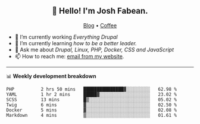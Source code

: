 <h2 align="center">👋 Hello! I'm Josh Fabean.</h2>
<p align="center">
  <a href="https://joshfabean.com">Blog</a> •
  <a href="https://www.buymeacoffee.com/LSxne6Yr4">Coffee</a>
</p>

- 🔭 I’m currently working *Everything Drupal*
- 🌱 I’m currently learning *how to be a better leader.*
- 💬 Ask me about *Drupal, Linux, PHP, Docker, CSS and JavaScript*
- 📫 How to reach me: [email from my website](https://joshfabean.com).

-------

📊 **Weekly development breakdown**
<!--START_SECTION:waka-->

```text
PHP          2 hrs 50 mins   ███████████████▓░░░░░░░░░   62.98 %
YAML         1 hr 2 mins     █████▓░░░░░░░░░░░░░░░░░░░   23.02 %
SCSS         13 mins         █▒░░░░░░░░░░░░░░░░░░░░░░░   05.02 %
Twig         6 mins          ▓░░░░░░░░░░░░░░░░░░░░░░░░   02.50 %
Docker       5 mins          ▓░░░░░░░░░░░░░░░░░░░░░░░░   02.08 %
Markdown     4 mins          ▒░░░░░░░░░░░░░░░░░░░░░░░░   01.61 %
```

<!--END_SECTION:waka-->

<!--
**fabean/fabean** is a ✨ _special_ ✨ repository because its `README.md` (this file) appears on your GitHub profile.

Here are some ideas to get you started:

- 🔭 I’m currently working on ...
- 🌱 I’m currently learning ...
- 👯 I’m looking to collaborate on ...
- 🤔 I’m looking for help with ...
- 💬 Ask me about ...
- 📫 How to reach me: ...
- 😄 Pronouns: ...
- ⚡ Fun fact: ...
-->
